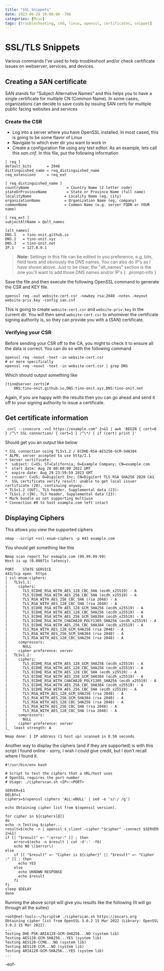 ```yaml
---
title: "SSL Snippets"
date: 2023-06-28 10:00:00 -700
categories: [Misc]
tags: [troubleshooting, cmd, linux, openssl, certificates, snippet]    #TAG names should always be lowercase
---
```


# SSL/TLS Snippets

Various commands I've used to help troubleshoot and/or check certificate issues on webserver, services, and devices.

## Creating a SAN certificate

SAN stands for “Subject Alternative Names” and this helps you to have a single certificate for multiple CN (Common Name). In some cases, organizations can decide to save costs by issuing SAN certs for multiple public facing websites and services

### Create the CSR

- Log into a server where you have OpenSSL installed. In most cased, this is going to be some flavor of Linux
- Navigate to which ever dir you want to work in
- Create a configuration file using any text editor. As an example, lets call this *san.cnf*. In this file, put the following information

```shell
[ req ]
default_bits       = 2048
distinguished_name = req_distinguished_name
req_extensions     = req_ext

[ req_distinguished_name ]
countryName                 = Country Name (2 letter code)
stateOrProvinceName         = State or Province Name (full name)
localityName               = Locality Name (eg, city)
organizationName           = Organization Name (eg, company)
commonName                 = Common Name (e.g. server FQDN or YOUR name)

[ req_ext ]
subjectAltName = @alt_names

[alt_names]
DNS.1   = tino-onit.github.io
DNS.2   = tino-onit.xyz
DNS.3   = tino-onit.net
IP.1    = 127.0.0.1
```

> **Note:** Settings in this file can be edited to you preference, e.g, bits, field texts and obviously the DNS names. You can also do IP's as I have shown above. Just to be clear, the "alt_names" section is the one you'll want to add those DNS names and/or IP's
{: .prompt-info }

Save the file and then execute the following OpenSSL command to generate the CSR and KEY file.

```shell
openssl req -out website-cert.csr -newkey rsa:2048 -notes -keyout website-priv.key -config san.cnf
```

This is going to create ```website-cert.csr``` and ```website-priv.key``` in the current dir. You will then send ```website-cert.csr``` to whomever the certificate signing authority is, so they can provide you with a (SAN) certificate.

### Verifying your CSR

Before sending your CSR off to the CA, you might to check it to ensure all the data is correct. You can do so with the following command

```shell
openssl req -noout -text -in website-cert.csr 
# or more specifically
openssl req -noout -text -in website-cert.csr | grep DNS
```

Which should output something like

```shell
[tino@server certs]# 
    DNS:tino-onit.github.io,DNS:tino-onit.xyz,DNS:tino-onit.net
```

Again, if you are happy with the results then you can go ahead and send it off to your signing authority to issue a certificate.

## Get certificate information

```shell
 curl --insecure -vvI https://example.com" 2>&1 | awk 'BEGIN { cert=0 } /^\* SSL connection/ { cert=1 } /^\*/ { if (cert) print }'
```

Should get you an output like below

```shell
* SSL connection using TLSv1.2 / ECDHE-RSA-AES256-GCM-SHA384
* ALPN, server accepted to use http/1.1
* Server certificate:
*  subject: C=US; ST=California; O=Example Company; CN=example.com
*  start date: Aug 28 00:00:00 2022 GMT
*  expire date: Aug 29 23:59:59 2023 GMT
*  issuer: C=US; O=DigiCert Inc; CN=DigiCert TLS RSA SHA256 2020 CA1
*  SSL certificate verify result: unable to get local issuer certificate (20), continuing anyway.
* TLSv1.2 (OUT), TLS header, Supplemental data (23):
* TLSv1.2 (IN), TLS header, Supplemental data (23):
* Mark bundle as not supporting multiuse
* Connection #0 to host example.com left intact
```

## Displaying Ciphers

This allows you view the supported ciphers

```shell
nmap --script +ssl-enum-ciphers -p 443 example.com
```

You should get something like this

```shell
Nmap scan report for exmaple.com (99.99.99.99)
Host is up (0.00071s latency).

PORT    STATE SERVICE
443/tcp open  https
| ssl-enum-ciphers:
|   TLSv1.1:
|     ciphers:
|       TLS_ECDHE_RSA_WITH_AES_128_CBC_SHA (ecdh_x25519) - A
|       TLS_ECDHE_RSA_WITH_AES_256_CBC_SHA (ecdh_x25519) - A
|       TLS_RSA_WITH_AES_256_CBC_SHA (rsa 2048) - A
|       TLS_RSA_WITH_AES_128_CBC_SHA (rsa 2048) - A
|       TLS_ECDHE_RSA_WITH_AES_128_GCM_SHA256 (ecdh_x25519) - A
|       TLS_ECDHE_RSA_WITH_AES_128_CBC_SHA256 (ecdh_x25519) - A
|       TLS_ECDHE_RSA_WITH_AES_256_GCM_SHA384 (ecdh_x25519) - A
|       TLS_ECDHE_RSA_WITH_CHACHA20_POLY1305_SHA256 (ecdh_x25519) - A
|       TLS_ECDHE_RSA_WITH_AES_256_CBC_SHA384 (ecdh_x25519) - A
|       TLS_RSA_WITH_AES_128_GCM_SHA256 (rsa 2048) - A
|       TLS_RSA_WITH_AES_256_GCM_SHA384 (rsa 2048) - A
|       TLS_RSA_WITH_AES_128_CBC_SHA256 (rsa 2048) - A
|     compressors:
|       NULL
|     cipher preference: server
|   TLSv1.2:
|     ciphers:
|       TLS_ECDHE_RSA_WITH_AES_128_GCM_SHA256 (ecdh_x25519) - A
|       TLS_ECDHE_RSA_WITH_AES_128_CBC_SHA256 (ecdh_x25519) - A
|       TLS_ECDHE_RSA_WITH_AES_128_CBC_SHA (ecdh_x25519) - A
|       TLS_ECDHE_RSA_WITH_AES_256_GCM_SHA384 (ecdh_x25519) - A
|       TLS_ECDHE_RSA_WITH_CHACHA20_POLY1305_SHA256 (ecdh_x25519) - A
|       TLS_ECDHE_RSA_WITH_AES_256_CBC_SHA384 (ecdh_x25519) - A
|       TLS_ECDHE_RSA_WITH_AES_256_CBC_SHA (ecdh_x25519) - A
|       TLS_RSA_WITH_AES_128_GCM_SHA256 (rsa 2048) - A
|       TLS_RSA_WITH_AES_256_GCM_SHA384 (rsa 2048) - A
|       TLS_RSA_WITH_AES_128_CBC_SHA256 (rsa 2048) - A
|       TLS_RSA_WITH_AES_256_CBC_SHA (rsa 2048) - A
|       TLS_RSA_WITH_AES_128_CBC_SHA (rsa 2048) - A
|     compressors:
|       NULL
|     cipher preference: server
|_  least strength: A

Nmap done: 1 IP address (1 host up) scanned in 0.50 seconds
```

Another way to display the ciphers (and if they are supported) is with this script I found online - sorry, I wish I could give credit, but I don't recall where I found it.

```shell
#!/usr/bin/env bash

# Script to test the ciphers that a URL/host uses
# OpenSSL requires the port number
# Usage: ./cipherscan.sh <IP>:<PORT>

SERVER=$1
DELAY=1
ciphers=$(openssl ciphers 'ALL:eNULL' | sed -e 's/:/ /g')

echo Obtaining cipher list from $(openssl version).

for cipher in ${ciphers[@]}
do
echo -n Testing $cipher...
result=$(echo -n | openssl s_client -cipher "$cipher" -connect $SERVER 2>&1)
if [[ "$result" =~ ":error:" ]] ; then
    error=$(echo -n $result | cut -d':' -f6)
    echo NO \($error\)
else
    if [[ "$result" =~ "Cipher is ${cipher}" || "$result" =~ "Cipher    :" ]] ; then
      echo YES
    else
      echo UKNOWN RESPONSE
      echo $result
    fi
fi
sleep $DELAY
done
```

Running the above script will give you results like the following (It will go through all the suites)

```shell
root@net-tools:~/Scripts# ./cipherscan.sh https://oscars.org
Obtaining cipher list from OpenSSL 3.0.2 15 Mar 2022 (Library: OpenSSL 3.0.2 15 Mar 2022).
...
Testing DHE-PSK-ARIA128-GCM-SHA256...NO (system lib)
Testing AES128-GCM-SHA256...YES (system lib)
Testing AES128-CCM8...NO (system lib)
Testing AES128-CCM...NO (system lib)
Testing ARIA128-GCM-SHA256...YES (system lib)
...
```

-eof-
